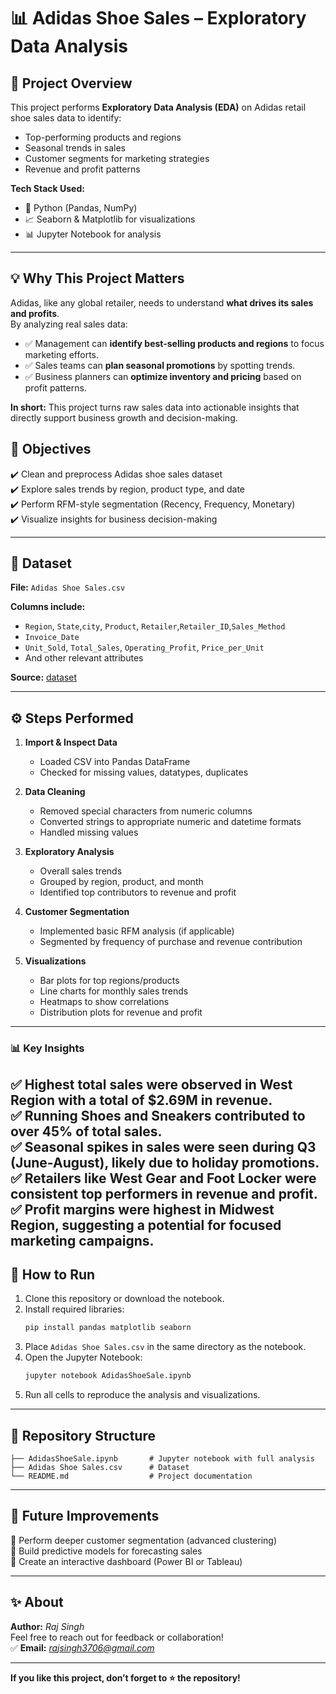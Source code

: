 # 📊 Adidas Shoe Sales – Exploratory Data Analysis

## 📌 Project Overview
This project performs **Exploratory Data Analysis (EDA)** on Adidas retail shoe sales data to identify:
- Top-performing products and regions
- Seasonal trends in sales
- Customer segments for marketing strategies
- Revenue and profit patterns

**Tech Stack Used:**
- 🐍 Python (Pandas, NumPy)
- 📈 Seaborn & Matplotlib for visualizations
- 📊 Jupyter Notebook for analysis

---

## 💡 Why This Project Matters
Adidas, like any global retailer, needs to understand **what drives its sales and profits**.  
By analyzing real sales data:
- ✅ Management can **identify best-selling products and regions** to focus marketing efforts.  
- ✅ Sales teams can **plan seasonal promotions** by spotting trends.  
- ✅ Business planners can **optimize inventory and pricing** based on profit patterns.  

**In short:** This project turns raw sales data into actionable insights that directly support business growth and decision-making.

## 🎯 Objectives
✔️ Clean and preprocess Adidas shoe sales dataset  
✔️ Explore sales trends by region, product type, and date  
✔️ Perform RFM-style segmentation (Recency, Frequency, Monetary)  
✔️ Visualize insights for business decision-making  

---

## 📂 Dataset
**File:** `Adidas Shoe Sales.csv`

**Columns include:**
- `Region`, `State`,`city`, `Product`, `Retailer`,`Retailer_ID`,`Sales_Method`
- `Invoice_Date`
- `Unit_Sold`, `Total_Sales`, `Operating_Profit`, `Price_per_Unit`
- And other relevant attributes

**Source:** [dataset](https://www.kaggle.com/datasets/davidmashishi/adidas-shoes-sales)

---

## ⚙️ Steps Performed
1. **Import & Inspect Data**
   - Loaded CSV into Pandas DataFrame
   - Checked for missing values, datatypes, duplicates

2. **Data Cleaning**
   - Removed special characters from numeric columns
   - Converted strings to appropriate numeric and datetime formats
   - Handled missing values

3. **Exploratory Analysis**
   - Overall sales trends
   - Grouped by region, product, and month
   - Identified top contributors to revenue and profit

4. **Customer Segmentation**
   - Implemented basic RFM analysis (if applicable)
   - Segmented by frequency of purchase and revenue contribution

5. **Visualizations**
   - Bar plots for top regions/products
   - Line charts for monthly sales trends
   - Heatmaps to show correlations
   - Distribution plots for revenue and profit

---

### 📊 Key Insights
✅ Highest total sales were observed in **West Region** with a total of **$2.69M** in revenue.  
✅ **Running Shoes** and **Sneakers** contributed to over **45%** of total sales.  
✅ Seasonal spikes in sales were seen during **Q3 (June-August)**, likely due to holiday promotions.  
✅ Retailers like **West Gear** and **Foot Locker** were consistent top performers in revenue and profit.  
✅ Profit margins were highest in **Midwest Region**, suggesting a potential for focused marketing campaigns.
---

## 🚀 How to Run
1. Clone this repository or download the notebook.
2. Install required libraries:
   ```bash
   pip install pandas matplotlib seaborn
   ```
3. Place `Adidas Shoe Sales.csv` in the same directory as the notebook.
4. Open the Jupyter Notebook:
   ```bash
   jupyter notebook AdidasShoeSale.ipynb
   ```
5. Run all cells to reproduce the analysis and visualizations.

---

## 📁 Repository Structure
```
├── AdidasShoeSale.ipynb       # Jupyter notebook with full analysis
├── Adidas Shoe Sales.csv      # Dataset 
└── README.md                  # Project documentation
```

---

## 📌 Future Improvements
🔹 Perform deeper customer segmentation (advanced clustering)  
🔹 Build predictive models for forecasting sales  
🔹 Create an interactive dashboard (Power BI or Tableau)

---

## ✨ About
**Author:** *Raj Singh*  
Feel free to reach out for feedback or collaboration!   
✅ **Email:** *rajsingh3706@gmail.com*

---

**If you like this project, don’t forget to ⭐ the repository!**
